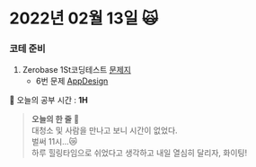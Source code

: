 # 2022년 02월 13일 :scream_cat:
### 코테 준비
1. Zerobase 1St코딩테스트 [문제지](https://9raeng.notion.site/1st-2c015e343b8346af9ea5daabf2f7652f)
    + 6번 문제 [AppDesign](https://github.com/sgyeong97/Coding-Test/blob/master/1st_coding_test/app_design.py)

:book: 오늘의 공부 시간 : **1H**

> **오늘의 한 줄** :snail:  
대청소 및 사람을 만나고 보니 시간이 없었다.  
벌써 11시...:crying_cat_face:  
하루 힐링타임으로 쉬었다고 생각하고 내일 열심히 달리자, 화이팅! 